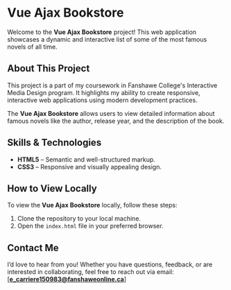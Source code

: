 # Vue Ajax Bookstore

Welcome to the **Vue Ajax Bookstore** project! This web application showcases a dynamic and interactive list of some of the most famous novels of all time.

## About This Project

This project is a part of my coursework in Fanshawe College's Interactive Media Design program. It highlights my ability to create responsive, interactive web applications using modern development practices.  

The **Vue Ajax Bookstore** allows users to view detailed information about famous novels like the author, release year, and the description of the book.

## Skills & Technologies

- **HTML5** – Semantic and well-structured markup.
- **CSS3** – Responsive and visually appealing design.

## How to View Locally

To view the **Vue Ajax Bookstore** locally, follow these steps:

1. Clone the repository to your local machine.
2. Open the `index.html` file in your preferred browser.

## Contact Me

I’d love to hear from you! Whether you have questions, feedback, or are interested in collaborating, feel free to reach out via email:  
[**e_carriere150983@fanshaweonline.ca**]
